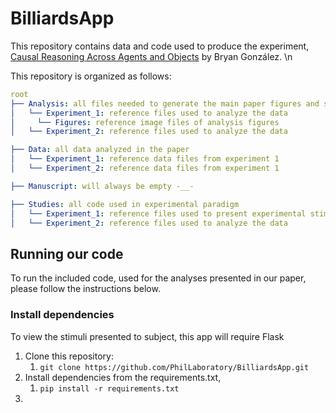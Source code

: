 # BilliardsApp
This repository contains data and code used to produce the experiment, [Causal Reasoning Across Agents and Objects](https://escholarship.org/uc/item/8mx8s7xz) 
by Bryan González. \n

This repository is organized as follows:
```yaml
root
├── Analysis: all files needed to generate the main paper figures and statistics reported
│   └── Experiment_1: reference files used to analyze the data
│     └── Figures: reference image files of analysis figures
│   └── Experiment_2: reference files used to analyze the data

├── Data: all data analyzed in the paper
│   └── Experiment_1: reference data files from experiment 1
│   └── Experiment_2: reference data files from experiment 1

├── Manuscript: will always be empty -__-

├── Studies: all code used in experimental paradigm
│   └── Experiment_1: reference files used to present experimental stimuli
│   └── Experiment_2: reference files used to analyze the data

```
## Running our code

To run the included code, used for the analyses presented in our paper, please follow the instructions below. 

### Install dependencies
To view the stimuli presented to subject, this app will require Flask
1. Clone this repository:
   1. `git clone https://github.com/PhilLaboratory/BilliardsApp.git `
2. Install dependencies from the requirements.txt, 
   1. `pip install -r requirements.txt`
3.  


